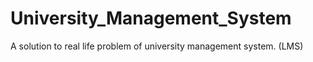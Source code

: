 # University_Management_System
A solution to real life problem of university management system. (LMS)
